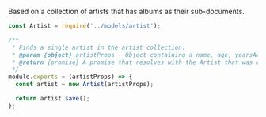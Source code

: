 Based on a collection of artists that has albums as their sub-documents. 
```js
const Artist = require('../models/artist');

/**
 * Finds a single artist in the artist collection.
 * @param {object} artistProps - Object containing a name, age, yearsActive, and genre
 * @return {promise} A promise that resolves with the Artist that was created
 */
module.exports = (artistProps) => {
  const artist = new Artist(artistProps);

  return artist.save();
};
```
